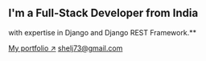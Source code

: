 ## I'm a Full-Stack Developer from India
with expertise in Django and Django REST Framework.** 

[My portfolio ↗️](https://sheljin.netlify.app)
[shelj73@gmail.com](mailto:shelj73@gmail.com)
